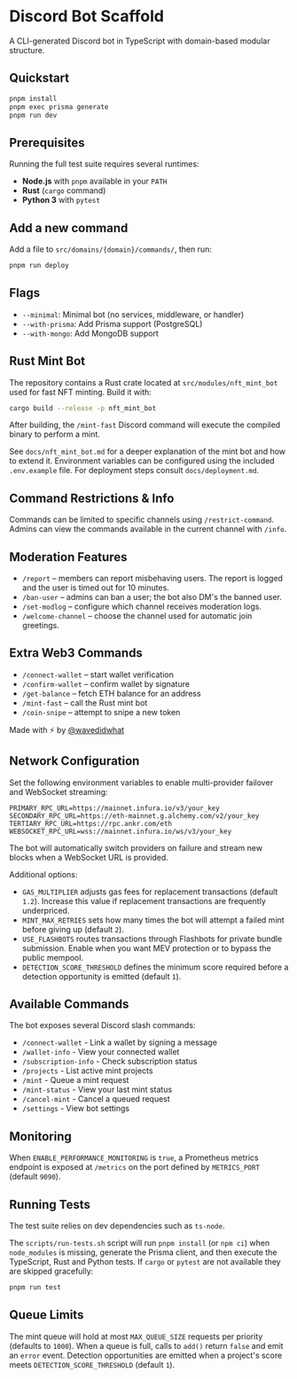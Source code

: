 # Discord Bot Scaffold

A CLI-generated Discord bot in TypeScript with domain-based modular structure.

## Quickstart

```bash
pnpm install
pnpm exec prisma generate
pnpm run dev
```

## Prerequisites
Running the full test suite requires several runtimes:

- **Node.js** with `pnpm` available in your `PATH`
- **Rust** (`cargo` command)
- **Python 3** with `pytest`

## Add a new command
Add a file to `src/domains/{domain}/commands/`, then run:

```bash
pnpm run deploy
```

## Flags
- `--minimal`: Minimal bot (no services, middleware, or handler)
- `--with-prisma`: Add Prisma support (PostgreSQL)
- `--with-mongo`: Add MongoDB support

## Rust Mint Bot
The repository contains a Rust crate located at `src/modules/nft_mint_bot` used for
fast NFT minting. Build it with:

```bash
cargo build --release -p nft_mint_bot
```

After building, the `/mint-fast` Discord command will execute the compiled binary
to perform a mint.

See `docs/nft_mint_bot.md` for a deeper explanation of the mint bot and how to
extend it. Environment variables can be configured using the included
`.env.example` file. For deployment steps consult `docs/deployment.md`.

## Command Restrictions & Info
Commands can be limited to specific channels using `/restrict-command`. Admins
can view the commands available in the current channel with `/info`.

## Moderation Features
- `/report` – members can report misbehaving users. The report is logged and the user is timed out for 10 minutes.
- `/ban-user` – admins can ban a user; the bot also DM's the banned user.
- `/set-modlog` – configure which channel receives moderation logs.
- `/welcome-channel` – choose the channel used for automatic join greetings.

## Extra Web3 Commands
- `/connect-wallet` – start wallet verification
- `/confirm-wallet` – confirm wallet by signature
- `/get-balance` – fetch ETH balance for an address
- `/mint-fast` – call the Rust mint bot
- `/coin-snipe` – attempt to snipe a new token

Made with ⚡ by [@wavedidwhat](https://x.com/wavedidwhat)

## Network Configuration
Set the following environment variables to enable multi-provider failover and WebSocket streaming:

```
PRIMARY_RPC_URL=https://mainnet.infura.io/v3/your_key
SECONDARY_RPC_URL=https://eth-mainnet.g.alchemy.com/v2/your_key
TERTIARY_RPC_URL=https://rpc.ankr.com/eth
WEBSOCKET_RPC_URL=wss://mainnet.infura.io/ws/v3/your_key
```

The bot will automatically switch providers on failure and stream new blocks when a WebSocket URL is provided.

Additional options:
- `GAS_MULTIPLIER` adjusts gas fees for replacement transactions (default `1.2`). Increase this value if replacement transactions are frequently underpriced.
- `MINT_MAX_RETRIES` sets how many times the bot will attempt a failed mint before giving up (default `2`).
- `USE_FLASHBOTS` routes transactions through Flashbots for private bundle submission. Enable when you want MEV protection or to bypass the public mempool.
- `DETECTION_SCORE_THRESHOLD` defines the minimum score required before a detection opportunity is emitted (default `1`).
## Available Commands
The bot exposes several Discord slash commands:

- `/connect-wallet` - Link a wallet by signing a message
- `/wallet-info` - View your connected wallet
- `/subscription-info` - Check subscription status
- `/projects` - List active mint projects
- `/mint` - Queue a mint request
- `/mint-status` - View your last mint status
- `/cancel-mint` - Cancel a queued request
- `/settings` - View bot settings

## Monitoring
When `ENABLE_PERFORMANCE_MONITORING` is `true`, a Prometheus metrics endpoint is
exposed at `/metrics` on the port defined by `METRICS_PORT` (default `9090`).



## Running Tests
The test suite relies on dev dependencies such as `ts-node`.

The `scripts/run-tests.sh` script will run `pnpm install` (or `npm ci`) when
`node_modules` is missing, generate the Prisma client, and then execute the
TypeScript, Rust and Python tests.
If `cargo` or `pytest` are not available they are skipped gracefully:

```bash
pnpm run test
```


## Queue Limits
The mint queue will hold at most `MAX_QUEUE_SIZE` requests per priority
(defaults to `1000`). When a queue is full, calls to `add()` return `false`
and emit an `error` event.
Detection opportunities are emitted when a project's score meets `DETECTION_SCORE_THRESHOLD` (default `1`).
